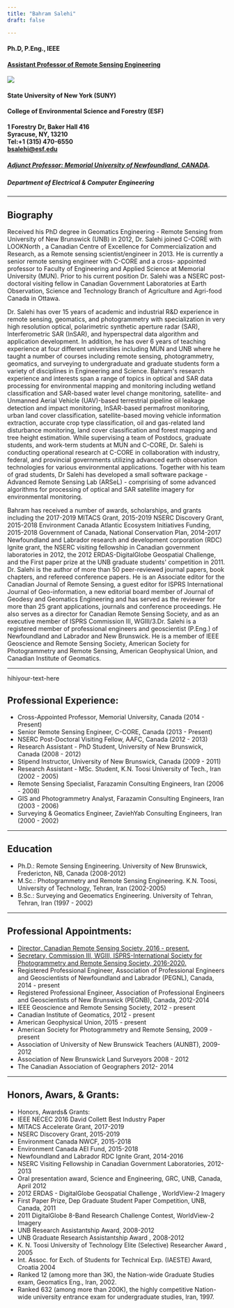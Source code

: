 ```yaml
---
title: "Bahram Salehi"
draft: false

---
```

#### Ph.D, P.Eng., IEEE 
#### [Assistant Professor of Remote Sensing Engineering](https://www.esf.edu/faculty/salehi/)
![](/images/salehi4.jpg)
#### State University of New York (SUNY)
#### College of Environmental Science and Forestry (ESF)

  
**1 Forestry Dr, Baker Hall 416\
Syracuse, NY, 13210\
Tel:+1 (315) 470-6550\
bsalehi@esf.edu**

##### [Adjunct Professor: Memorial University of Newfoundland, CANADA](https://www.mun.ca/engineering/about/people/bahramsalehi.php/).
##### Department of Electrical & Computer Engineering 

---

## Biography

 Received his PhD degree in Geomatics Engineering - Remote Sensing from University of New Brunswick (UNB) in 2012, Dr. Salehi joined C-CORE with LOOKNorth , a Canadian Centre of Excellence for Commercialization and Research, as a Remote sensing scientist/engineer in 2013. He is currently a senior remote sensing engineer with C-CORE and a cross- appointed professor to Faculty of Engineering and Applied Science at Memorial University (MUN). Prior to his current position Dr. Salehi was a NSERC post-doctoral visiting fellow in Canadian Government Laboratories at Earth Observation, Science and Technology Branch of Agriculture and Agri-food Canada in Ottawa.

 Dr. Salehi has over 15 years of academic and industrial R&D experience in remote sensing, geomatics, and photogrammetry with specialization in very high resolution optical, polarimetric synthetic aperture radar (SAR), Interferometric SAR (InSAR), and hyperspectral data algorithm and application development. In addition, he has over 6 years of teaching experience at four different universities including MUN and UNB where he taught a number of courses including remote sensing, photogrammetry, geomatics, and surveying to undergraduate and graduate students form a variety of disciplines in Engineering and Science. Bahram's research experience and interests span a range of topics in optical and SAR data processing for environmental mapping and monitoring including wetland classification and SAR-based water level change monitoring, satellite- and Unmanned Aerial Vehicle (UAV)-based terrestrial pipeline oil leakage detection and impact monitoring, InSAR-based permafrost monitoring, urban land cover classification, satellite-based moving vehicle information extraction, accurate crop type classification, oil and gas-related land disturbance monitoring, land cover classification and forest mapping and tree height estimation. While supervising a team of Postdocs, graduate students, and work-term students at MUN and C-CORE, Dr. Salehi is conducting operational research at C-CORE in collaboration with industry, federal, and provincial governments utilizing advanced earth observation technologies for various environmental applications. Together with his team of grad students, Dr Salehi has developed a small software package - Advanced Remote Sensing Lab (ARSeL) - comprising of some advanced algorithms for processing of optical and SAR satellite imagery for environmental monitoring.

 Bahram has received a number of awards, scholarships, and grants including the 2017-2019 MITACS Grant, 2015-2019 NSERC Discovery Grant, 2015-2018 Environment Canada Atlantic Ecosystem Initiatives Funding, 2015-2018 Government of Canada, National Conservation Plan, 2014-2017 Newfoundland and Labrador research and development corporation (RDC) Ignite grant, the NSERC visiting fellowship in Canadian government laboratories in 2012, the 2012 ERDAS-DigitalGlobe Geospatial Challenge, and the First paper prize at the UNB graduate students' competition in 2011. Dr. Salehi is the author of more than 50 peer-reviewed journal papers, book chapters, and refereed conference papers. He is an Associate editor for the Canadian Journal of Remote Sensing, a guest editor for ISPRS International Journal of Geo-information, a new editorial board member of Journal of Geodesy and Geomatics Engineering and has served as the reviewer for more than 25 grant applications, journals and conference proceedings. He also serves as a director for Canadian Remote Sensing Society, and as an executive member of ISPRS Commission III, WGIII/3.Dr. Salehi is a registered member of professional engineers and geoscientist (P.Eng.) of Newfoundland and Labrador and New Brunswick. He is a member of IEEE Geoscience and Remote Sensing Society, American Society for Photogrammetry and Remote Sensing, American Geophysical Union, and Canadian Institute of Geomatics. 

---

<div style="text-align: justify"> hihiyour-text-here </div>

## Professional Experience:
+ Cross-Appointed Professor, Memorial University, Canada (2014 - Present)
+ Senior Remote Sensing Engineer, C-CORE, Canada (2013 - Present)
+ NSERC Post-Doctoral Visiting Fellow, AAFC, Canada (2012 - 2013)
+ Research Assistant - PhD Student, University of New Brunswick, Canada (2008 - 2012)
+ Stipend Instructor, University of New Brunswick, Canada (2009 - 2011)
+ Research Assistant - MSc. Student, K.N. Toosi University of Tech., Iran (2002 - 2005)
+ Remote Sensing Specialist, Farazamin Consulting Engineers, Iran (2006 - 2008)
+ GIS and Photogrammetry Analyst, Farazamin Consulting Engineers, Iran (2003 - 2006)
+ Surveying & Geomatics Engineer, ZaviehYab Consulting Engineers, Iran (2000 - 2002)

---

 ## Education
 + Ph.D.: Remote Sensing Engineering. University of New Brunswick, Fredericton, NB, Canada (2008-2012)
 + M.Sc.:  Photogrammetry and Remote Sensing Engineering. K.N. Toosi, University of Technology, Tehran, Iran (2002-2005)
 + B.Sc.: Surveying and Geoematics Engineering. University of Tehran, Tehran, Iran (1997 - 2002)

---

## Professional Appointments:
+ [Director, Canadian Remote Sensing Society, 2016 - present.](https://crss-sct.ca/about/executive/)
+ [Secretary, Commission III, WGIII, ISPRS-International Society for Photogrammetry and Remote Sensing Society, 2016-2020.](http://www2.isprs.org/commissions/comm3/wg3.html)
+ Registered Professional Engineer, Association of Professional Engineers and Geoscientists of Newfoundland and Labrador (PEGNL), Canada, 2014 - present
+ Registered Professional Engineer, Association of Professional Engineers and Geoscientists of New Brunswick (PEGNB), Canada, 2012-2014
+ IEEE Geoscience and Remote Sensing Society, 2012 - present
+ Canadian Institute of Geomatics, 2012 - present
+ American Geophysical Union, 2015 - present
+ American Society for Photogrammetry and Remote Sensing, 2009 - present
+ Association of University of New Brunswick Teachers (AUNBT), 2009-2012
+ Association of New Brunswick Land Surveyors 2008 - 2012
+ The Canadian Association of Geographers 2012- 2014 

---

 ## Honors, Awars, & Grants:
+ Honors, Awards& Grants:
+ IEEE NECEC 2016 David Collett Best Industry Paper
+ MITACS Accelerate Grant, 2017-2019
+ NSERC Discovery Grant, 2015-2019
+ Environment Canada NWCF, 2015-2018
+ Environment Canada AEI Fund, 2015-2018
+ Newfoundland and Labrador RDC Ignite Grant, 2014-2016
+ NSERC Visiting Fellowship in Canadian Government Laboratories, 2012-2013
+ Oral presentation award, Science and Engineering, GRC, UNB, Canada, April 2012
+ 2012 ERDAS - DigitalGlobe Geospatial Challenge , WorldView-2 Imagery
+ First Paper Prize, Dep Graduate Student Paper Competition, UNB, Canada, 2011
+ 2011 DigitalGlobe 8-Band Research Challenge Contest, WorldView-2 Imagery
+ UNB Research Assistantship Award, 2008-2012
+ UNB Graduate Research Assistantship Award , 2008-2012
+ K. N. Toosi University of Technology Elite (Selective) Researcher Award , 2005
+ Int. Assoc. for Exch. of Students for Technical Exp. (IAESTE) Award, Croatia 2004
+ Ranked 12 (among more than 3K), the Nation-wide Graduate Studies exam, Geomatics Eng., Iran, 2002.
+ Ranked 632 (among more than 200K), the highly competitive Nation-wide university entrance exam for undergraduate studies, Iran, 1997. 

[mun-email]: mailto:bsalehi@mun.ca
[c-core-email]: mailto:bahram.salehi@c-core.ca
